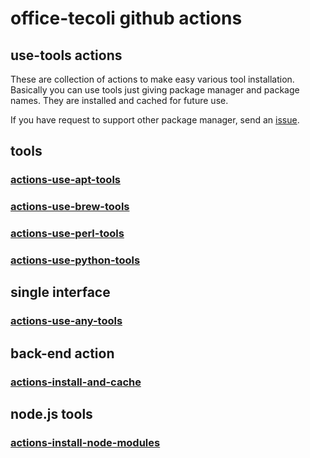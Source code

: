 # office-tecoli github actions

## use-tools actions

These are collection of actions to make easy various tool
installation.  Basically you can use tools just giving package manager
and package names.  They are installed and cached for future use.

If you have request to support other package manager, send an
[issue](https://github.com/office-tecoli/actions/issues).

## tools

### [actions-use-apt-tools](https://github.com/office-tecoli/actions-use-apt-tools)

### [actions-use-brew-tools](https://github.com/office-tecoli/actions-use-brew-tools)

### [actions-use-perl-tools](https://github.com/office-tecoli/actions-use-perl-tools)

### [actions-use-python-tools](https://github.com/office-tecoli/actions-use-python-tools)

## single interface

### [actions-use-any-tools](https://github.com/office-tecoli/actions-use-any-tools)

## back-end action

### [actions-install-and-cache](https://github.com/office-tecoli/actions-install-and-cache)

## node.js tools

### [actions-install-node-modules](https://github.com/office-tecoli/actions-install-node-modules)
